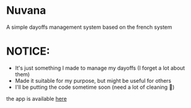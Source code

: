 # Nuvana
A simple dayoffs management system based on the french system

# NOTICE:

- It's just something I made to manage my dayoffs (I forget a lot about them)
- Made it suitable for my purpose, but might be useful for others
- I'll be putting the code sometime soon (need a lot of cleaning 🙂)

the app is available [here](https://hakimhassani97.github.io/nuvana/)
